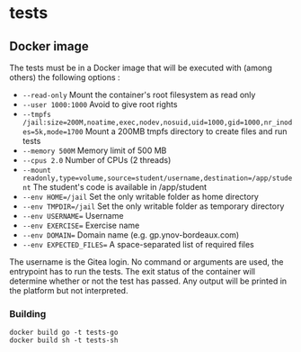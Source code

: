 # tests

## Docker image

The tests must be in a Docker image that will be executed with (among others) the following options :

- `--read-only` Mount the container's root filesystem as read only
- `--user 1000:1000` Avoid to give root rights
- `--tmpfs /jail:size=200M,noatime,exec,nodev,nosuid,uid=1000,gid=1000,nr_inodes=5k,mode=1700` Mount a 200MB tmpfs directory to create files and run tests
- `--memory 500M` Memory limit of 500 MB
- `--cpus 2.0` Number of CPUs (2 threads)
- `--mount readonly,type=volume,source=student/username,destination=/app/student` The student's code is available in /app/student
- `--env HOME=/jail` Set the only writable folder as home directory
- `--env TMPDIR=/jail` Set the only writable folder as temporary directory
- `--env USERNAME=` Username
- `--env EXERCISE=` Exercise name
- `--env DOMAIN=` Domain name (e.g. gp.ynov-bordeaux.com)
- `--env EXPECTED_FILES=` A space-separated list of required files

The username is the Gitea login.
No command or arguments are used, the entrypoint has to run the tests.
The exit status of the container will determine whether or not the test has passed.
Any output will be printed in the platform but not interpreted.

### Building

```console
docker build go -t tests-go
docker build sh -t tests-sh
```
